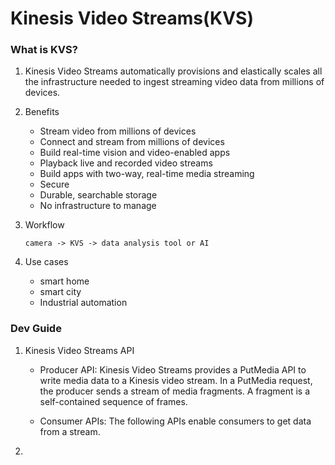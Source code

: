 # Kinesis Video Streams(KVS)

### What is KVS?
1. Kinesis Video Streams automatically provisions and elastically
scales all the infrastructure needed to ingest streaming video 
data from millions of devices.

2. Benefits 
	- Stream video from millions of devices
	- Connect and stream from millions of devices
	- Build real-time vision and video-enabled apps
	- Playback live and recorded video streams
	- Build apps with two-way, real-time media streaming
	- Secure
	- Durable, searchable storage
	- No infrastructure to manage

3. Workflow

	``camera -> KVS -> data analysis tool or AI``

4. Use cases 
	- smart home 
	- smart city 
	- Industrial automation 

### Dev Guide
1. Kinesis Video Streams API 
	- Producer API: Kinesis Video Streams provides a PutMedia
	API to write media data to a Kinesis video stream. In a 
	PutMedia request, the producer sends a stream of media 
	fragments. A fragment is a self-contained sequence of 
	frames.
	
	- Consumer APIs: The following APIs enable consumers to 
	get data from a stream. 
2. 


